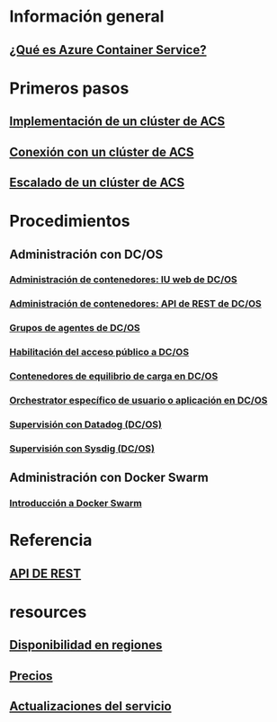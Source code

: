 # Información general
## [¿Qué es Azure Container Service?](container-service-intro.md)
# Primeros pasos

## [Implementación de un clúster de ACS](container-service-deployment.md)
## [Conexión con un clúster de ACS](container-service-connect.md)
## [Escalado de un clúster de ACS](container-service-scale.md)

# Procedimientos

## Administración con DC/OS
### [Administración de contenedores: IU web de DC/OS](container-service-mesos-marathon-ui.md)
### [Administración de contenedores: API de REST de DC/OS](container-service-mesos-marathon-rest.md)
### [Grupos de agentes de DC/OS](container-service-dcos-agents.md)
### [Habilitación del acceso público a DC/OS](container-service-enable-public-access.md)
### [Contenedores de equilibrio de carga en DC/OS](container-service-load-balancing.md)
### [Orchestrator específico de usuario o aplicación en DC/OS](container-service-application-specific-marathon.md)
### [Supervisión con Datadog (DC/OS)](container-service-monitoring.md)
### [Supervisión con Sysdig (DC/OS)](container-service-monitoring-sysdig.md)
## Administración con Docker Swarm
### [Introducción a Docker Swarm](container-service-docker-swarm.md)

# Referencia
## [API DE REST](https://docs.microsoft.com/rest/api/compute/containerservices/)

# resources
## [Disponibilidad en regiones](https://azure.microsoft.com/regions/services/)
## [Precios](https://azure.microsoft.com/pricing/details/container-service/)
## [Actualizaciones del servicio](https://azure.microsoft.com/en-us/updates/?product=container-service&updatetype=&platform=)


<!--HONumber=Nov16_HO2-->


